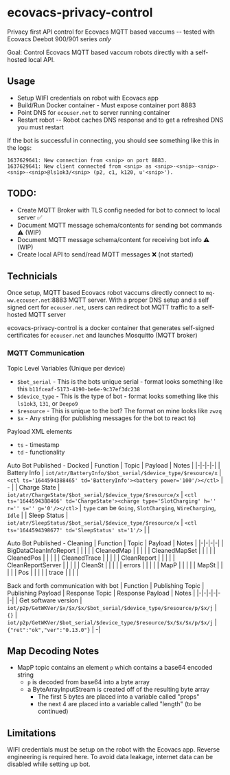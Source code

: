 # ecovacs-privacy-control
Privacy first API control for Ecovacs MQTT based vaccums -- tested with Ecovacs Deebot 900/901 series _only_

Goal: Control Ecovacs MQTT based vaccum robots directly with a self-hosted local API.

## Usage

- Setup WIFI credentials on robot with Ecovacs app
- Build/Run Docker container - Must expose container port 8883
- Point DNS for `ecouser.net` to server running container
- Restart robot -- Robot caches DNS response and to get a refreshed DNS you must restart

If the bot is successful in connecting, you should see something like this in the logs:

```
1637629641: New connection from <snip> on port 8883.
1637629641: New client connected from <snip> as <snip>-<snip>-<snip>-<snip>-<snip>@ls1ok3/<snip> (p2, c1, k120, u'<snip>').
```

## TODO:

- Create MQTT Broker with TLS config needed for bot to connect to local server ✅
- Document MQTT message schema/contents for sending bot commands ⚠ (WIP)
- Document MQTT message schema/content for receiving bot info ⚠ (WIP)
- Create local API to send/read MQTT messages ❌ (not started)

## Technicials

Once setup, MQTT based Ecovacs robot vaccums directly connect to `mq-ww.ecouser.net`:8883 MQTT server. With a proper DNS setup and a self signed cert for `ecouser.net`, users can redirect bot MQTT traffic to a self-hosted MQTT server

ecovacs-privacy-control is a docker container that generates self-signed certificates for `ecouser.net` and launches Mosquitto (MQTT broker)


### MQTT Communication
Topic Level Variables (Unique per device)
- `$bot_serial` - This is the bots unique serial - format looks something like this `b11fceaf-5173-4190-be6e-9c37ef3dc238`
- `$device_type` - This is the type of bot - format looks something like this `ls1ok3`, `131`, or `Deepo9`
- `$resource` - This is unique to the bot? The format on mine looks like `zwzq`
- `$x` - Any string (for publishing messages for the bot to react to)

Payload XML elements
- `ts` - timestamp
- `td` - functionality

Auto Bot Published - Docked
| Function | Topic | Payload | Notes |
|-|-|-|-|
| Battery Info | `iot/atr/BatteryInfo/$bot_serial/$device_type/$resource/x` | `<ctl ts='1644594388465' td='BatteryInfo'><battery power='100'/></ctl>` | - |
| Charge State | `iot/atr/ChargeState/$bot_serial/$device_type/$resource/x` | `<ctl ts='1644594388466' td='ChargeState'><charge type='SlotCharging' h='' r='' s='' g='0'/></ctl>` | `type` can be `Going`, `SlotCharging`, `WireCharging`, `Idle` |
| Sleep Status | `iot/atr/SleepStatus/$bot_serial/$device_type/$resource/x` | `<ctl ts='1644594398677' td='SleepStatus' st='1'/>` | |

Auto Bot Published - Cleaning
| Function | Topic | Payload | Notes |
|-|-|-|-|
| BigDataCleanInfoReport | | | |
| CleanedMap | | | |
| CleanedMapSet | | | |
| CleanedPos | | | |
| CleanedTrace | | | |
| CleanReport | | | |
| CleanReportServer | | | |
| CleanSt | | | |
| errors | | | |
| MapP | | | |
| MapSt | | | |
| Pos | | | |
| trace | | | |

Back and forth communication with bot
| Function | Publishing Topic | Publishing Payload | Response Topic | Response Payload | Notes |
|-|-|-|-|-|-|
| Get software version | `iot/p2p/GetWKVer/$x/$x/$x/$bot_serial/$device_type/$resource/p/$x/j` | `{}` | `iot/p2p/GetWKVer/$bot_serial/$device_type/$resource/$x/$x/$x/p/$x/j` | `{"ret":"ok","ver":"0.13.0"}` | -|


## Map Decoding Notes

- MapP topic contains an element `p` which contains a base64 encoded string
    - `p` is decoded from base64 into a byte array
    - a ByteArrayInputStream is created off of the resulting byte array
        - The first 5 bytes are placed into a variable called "props"
        - the next 4 are placed into a variable called "length"
        (to be continued)

## Limitations

WIFI credentials must be setup on the robot with the Ecovacs app. Reverse engineering is required here. To avoid data leakage, internet data can be disabled while setting up bot.
